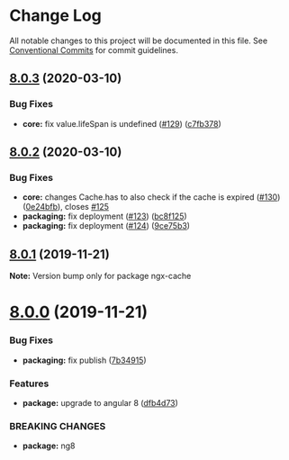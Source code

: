 # Change Log

All notable changes to this project will be documented in this file.
See [Conventional Commits](https://conventionalcommits.org) for commit guidelines.

## [8.0.3](https://github.com/fulls1z3/ngx-cache/compare/v8.0.2...v8.0.3) (2020-03-10)


### Bug Fixes

* **core:** fix value.lifeSpan is undefined ([#129](https://github.com/fulls1z3/ngx-cache/issues/129)) ([c7fb378](https://github.com/fulls1z3/ngx-cache/commit/c7fb3780365835be3e0db3b629ce7992b7e92b24))





## [8.0.2](https://github.com/fulls1z3/ngx-cache/compare/v8.0.1...v8.0.2) (2020-03-10)


### Bug Fixes

* **core:** changes Cache.has to also check if the cache is expired ([#130](https://github.com/fulls1z3/ngx-cache/issues/130)) ([0e24bfb](https://github.com/fulls1z3/ngx-cache/commit/0e24bfb87f2781a54642e7c54b210e1dbc4ded2c)), closes [#125](https://github.com/fulls1z3/ngx-cache/issues/125)
* **packaging:** fix deployment ([#123](https://github.com/fulls1z3/ngx-cache/issues/123)) ([bc8f125](https://github.com/fulls1z3/ngx-cache/commit/bc8f12562601ccd050ff5c7b0f27a6696ce1654d))
* **packaging:** fix deployment ([#124](https://github.com/fulls1z3/ngx-cache/issues/124)) ([9ce75b3](https://github.com/fulls1z3/ngx-cache/commit/9ce75b31817c3c0a74062f41b0b7d4f8858300cd))





## [8.0.1](https://github.com/fulls1z3/ngx-cache/compare/v8.0.0...v8.0.1) (2019-11-21)

**Note:** Version bump only for package ngx-cache





# [8.0.0](https://github.com/fulls1z3/ngx-cache/compare/v6.0.0-rc.1...v8.0.0) (2019-11-21)


### Bug Fixes

* **packaging:** fix publish ([7b34915](https://github.com/fulls1z3/ngx-cache/commit/7b34915488f13ac73850c682db8cbb34a3010083))


### Features

* **package:** upgrade to angular 8 ([dfb4d73](https://github.com/fulls1z3/ngx-cache/commit/dfb4d7328a65ef24fe27a6371e0f90548bb68fbe))


### BREAKING CHANGES

* **package:** ng8
